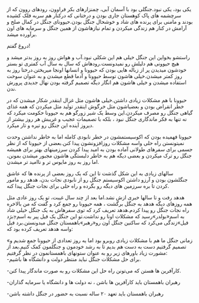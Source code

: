 یکی بود، یکی نبود.جنگلی بود با آسمان آبی، چمنزارهای بکر فراوون، رودهای روون که از سرچشمه های پاک کوهستان جاری بودن و درختانی که درکنار هم سربه فلک کشیده بودند و مامنی برای پرنده های شاد و خوشحال جنگل بودن.حیوونای جنگل در کمال صلح و آرامش در کنار هم زندگی میکردن و تمام نیازهاشون از همین جنگل و سرمایه های اون برآورده میشد.

دروغ گفتم!

راستشو بخواین این جنگل خیلی هم این شکلی نبود.آب و هواش روز به روز بدتر میشد و هیچ حیوونی هم دلیلش رو نمیدونست.رودهاش که سال به سال آب کمتری تو بستر خودشون میدیدن پر از زباله هایی بودن که حیوونا و انسانها اونجا میریختن.درختا روز به روز کمتر میشدن.خیلی هاشون توسط حیوونا و آدما قطع میشدن و به عنوان سوخت استفاده میشدن و خیلی هاشون هم انگار دیگه تصمیم گرفته بودن نهال جدیدی پرورش ندن.

حیوونا با هم مشکلات زیادی داشتن.خیلی هاشون مثل غزال اینقدر شکار میشدن که در خطر انقراض بودن و بعضیاشون مثل خرگوش اینقدر تولید مثل میکردن که همه غذای گیاهی جنگل رو مصرف میکردن.این وسط یک شیر زورگو هم به حیوونا حکومت میکرد که نه تنها به فکر ماندگاری جنگل نبود ، بلکه با تصمیمات عجیب و غریبش هر روز بیشتر از دیروز آینده این جنگل رو تیره و تار میکرد.

حیوونا فهمیده بودن که اکوسیستمشون در خطر نابودی کامله اما به خاطر نداشتن وحدت نمیتونستن راه حلی واسه مشکلات روزافزونشون پیدا کنن.بعضی از حیوونا که از نظر جسمی برای سفرهای طولانی آماده بودن به امید پیدا کردن سرزمینهای بهتر برای همیشه جنگل رو ترک میکردن و بعضی دیگه هم به خاطر دلبستگی هاشون مجبور میشدن بمونن، اما روز به روز مایوس تر و ناامید تر میشدن.

سالهای زیادی به این شکل گذشت تا این که یک روز بعضی از پرنده ها که عاشق جنگلشون بودن و آرزو داشتن اکوسیستم جنگل رو از نابودی نجات بدن، هدهد رو مامور کردن تا بره سرزمین های دیگه رو بگرده و راه حلی برای نجات جنگل پیدا کنه.

هدهد رفت و تا سالها خبری ازش نشد.اما بعد از چند سال غیبت، تو یک روز عادی مثل همه روزهای دیگه هدهد به جنگل برگشت ، همه حیوونا رو جمع کرد و گفت که من بالاخره راه نجات جنگل رو پیدا کردم.هدهد تعریف کرد که توی سفرهاش به یک جنگل خیلی شاد به اسم«بولدر»رسید که مشکلات اونا رو نداشت.تو این جنگل یک فیل پیر به اسم«ِبرَد فیل»زندگی می‌کرد که ساکنین جنگل اون رو«رهبر»باهمستان جنگل میدونستن.برد فیل واسه هدهد تعریف کرده بود که:

«زمانی جنگل ما هم با مشکلات زیادی روبرو بود اما یه روز تعدادی از حیوونا جمع شدیم و تصمیم گرفتیم دست به دست هم بدیم تا به رشد خودمون و جنگلمون کمک کنیم.بعد از مشورت زیاد باورهای زیر رو به عنوان ستونهای باهمستانمون در نظر گرفتیم:  
 -برای حل مشکلات جنگل نباید منتظر دولت و دانشگاه ها باشیم.

-کارآفرین ها هستن که می‌تونن راه حل این مشکلات رو به صورت ماندگار پیدا کنن.

-رهبران باهمستان باید کارآفرین ها باشن ، نه دولت ها و دانشگاه یا سرمایه گذاران

-رهبران باهمستان باید تعهد ۲۰ ساله نسبت به حضور در جنگل داشته باشن

 

